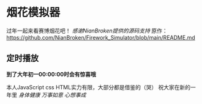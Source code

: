 # 烟花模拟器
过年一起来看赛博烟花吧！
*感谢NianBroken提供的源码支持*
原作：https://github.com/NianBroken/Firework_Simulator/blob/main/README.md
## 定时播放
**到了大年初一00:00:00时会有惊喜哦**

本人JavaScript css HTML实力有限，大部分都是借鉴的（哭）
祝大家在新的一年里
*身体健康 万事如意 心想事成*
